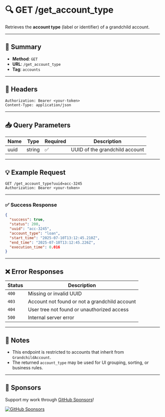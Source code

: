 # 🔍 GET /get_account_type

Retrieves the **account type** (label or identifier) of a grandchild account.

---

## 📌 Summary

- **Method**: `GET`  
- **URL**: `/get_account_type`  
- **Tag**: `accounts`

---

## 🔐 Headers

```
Authorization: Bearer <your-token>
Content-Type: application/json
```

---

## 📥 Query Parameters

| Name | Type   | Required | Description                      |
|------|--------|----------|----------------------------------|
| uuid | string | ✅       | UUID of the grandchild account   |

---

## 💡 Example Request

```http
GET /get_account_type?uuid=acc-3245
Authorization: Bearer <your-token>
```

---

### ✅ Success Response

```json
{
  "success": true,
  "status": 200,
  "uuid": "acc-3245",
  "account_type": "loan",
  "start_time": "2025-07-10T13:12:45.210Z",
  "end_time": "2025-07-10T13:12:45.226Z",
  "execution_time": 0.016
}
```

---

## ❌ Error Responses

| Status | Description                                                   |
|--------|---------------------------------------------------------------|
| `400`  | Missing or invalid UUID                                       |
| `403`  | Account not found or not a grandchild account                 |
| `404`  | User tree not found or unauthorized access                    |
| `500`  | Internal server error                                         |

---

## 🧠 Notes

- This endpoint is restricted to accounts that inherit from `GrandchildAccount`.
- The returned `account_type` may be used for UI grouping, sorting, or business rules.


---
## 💖 Sponsors

Support my work through [GitHub Sponsors](https://github.com/sponsors/statisticsguru1)!

[![GitHub Sponsors](https://img.shields.io/github/sponsors/statisticsguru1?style=flat-square)](https://github.com/sponsors/statisticsguru1)
